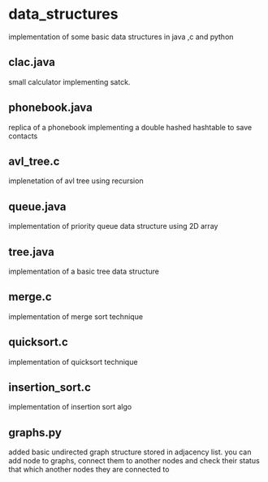 # data_structures
implementation of some basic data structures in java ,c and python

clac.java
-
small calculator implementing satck.

phonebook.java
-
replica of a phonebook implementing a double hashed hashtable to save contacts

avl_tree.c
-
implenetation of avl tree using recursion

queue.java
-
implementation of priority queue data structure using 2D array

tree.java
-
implementation of a basic tree data structure

merge.c
-
implementation of merge sort technique

quicksort.c
-
implementation of quicksort technique

insertion_sort.c
-
implementation of insertion sort algo

graphs.py
-
added basic undirected graph structure stored in adjacency list. you can add node to graphs, connect them to another nodes and check their status that which another nodes they are connected to

